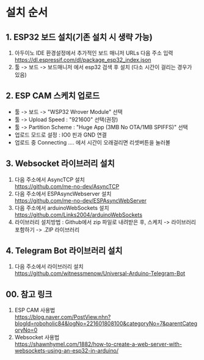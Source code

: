 # 설치 순서
## 1. ESP32 보드 설치(기존 설치 시 생략 가능)
  1. 아두이노 IDE 환경설정에서 추가적인 보드 매니저 URLs 다음 주소 입력  
    https://dl.espressif.com/dl/package_esp32_index.json
  1. 툴 -> 보드 -> 보드매니저 에서 esp32 검색 후 설치 (다소 시간이 걸리는 경우가 있음)
  
## 2. ESP CAM 스케치 업로드
  - 툴 -> 보드 -> "WSP32 Wrover Module" 선택  
  - 툴 -> Upload Speed : "921600" 선택(권장)  
  - 툴 -> Partition Scheme : "Huge App (3MB No OTA/1MB SPIFFS)" 선택 
  - 업로드 모드로 설정 : IO0 핀과 GND 연결
  - 업로드 중 Connecting .... 에서 시간이 오래걸리면 리셋버튼을 눌러볼 

## 3. Websocket 라이브러리 설치
  1. 다음 주소에서 AsyncTCP 설치  
  https://github.com/me-no-dev/AsyncTCP  
  1. 다음 주소에서 ESPAsyncWebserver 설치  
  https://github.com/me-no-dev/ESPAsyncWebServer  
  1. 다음 주소에서 arduinoWebSockets 설치
  https://github.com/Links2004/arduinoWebSockets
  1. 라이브러리 설치방법 : Github에서 zip 파일로 내려받은 후, 스케치 -> 라이브러리 포함하기 -> .ZIP 라이브러리
## 4. Telegram Bot 라이브러리 설치
  1. 다음 주소에서 라이브러리 설치  
  https://github.com/witnessmenow/Universal-Arduino-Telegram-Bot


## 00. 참고 링크
  1. ESP CAM 사용법  
    https://blog.naver.com/PostView.nhn?blogId=roboholic84&logNo=221601808100&categoryNo=7&parentCategoryNo=0
  2. Websocket 사용법  
    https://shawnhymel.com/1882/how-to-create-a-web-server-with-websockets-using-an-esp32-in-arduino/
